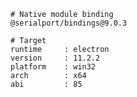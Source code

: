     # Native module binding
    @serialport/bindings@9.0.3

    # Target
    runtime     : electron
    version     : 11.2.2
    platform    : win32
    arch        : x64
    abi         : 85
